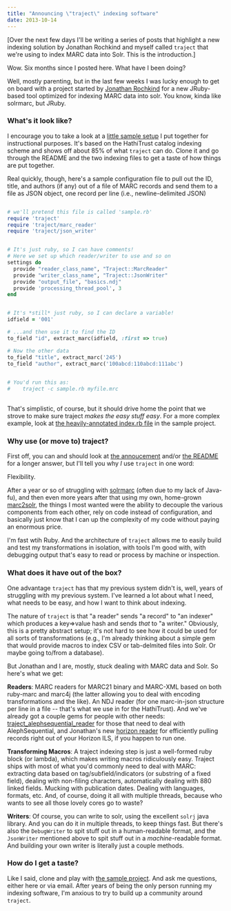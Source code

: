 ```yaml
---
title: "Announcing \"traject\" indexing software"
date: 2013-10-14
---
```


[Over the next few days I'll be writing a series of posts that highlight a new indexing solution by Jonathan Rochkind and myself called `traject` that we're using to index MARC data into Solr. This is the introduction.]

Wow. Six months since I posted here. What have I been doing?

Well, mostly parenting, but in the last few weeks I was lucky enough to get on board with a project started by [Jonathan Rochkind](http://bibwild.wordpress.com/) for a new JRuby-based tool optimized for indexing MARC data into solr. You know, kinda like solrmarc, but JRuby.


### What's it look like?

I encourage you to take a look at a [little sample setup](https://github.com/traject-project/traject_sample) I put together for instructional purposes. It's based on the HathiTrust catalog indexing scheme and shows off about 85% of what `traject` can do. Clone it and go through the README and the two indexing files to get a taste of how things are put together.

Real quickly, though, here's a sample configuration file to pull out the ID, title, and authors (if any) out of a file of MARC records and send them to a file as JSON object, one record per line (i.e., newline-delimited JSON)



~~~ruby

# we'll pretend this file is called 'sample.rb'
require 'traject'
require 'traject/marc_reader'
require 'traject/json_writer'


# It's just ruby, so I can have comments!
# Here we set up which reader/writer to use and so on
settings do
  provide "reader_class_name", "Traject::MarcReader"
  provide "writer_class_name", "Traject::JsonWriter"
  provide "output_file", "basics.ndj"
  provide 'processing_thread_pool', 3
end


# It's *still* just ruby, so I can declare a variable!
idfield = '001'

# ...and then use it to find the ID
to_field "id", extract_marc(idfield, :first => true)

# Now the other data
to_field "title", extract_marc('245')
to_field "author", extract_marc('100abcd:110abcd:111abc')
  

# You'd run this as: 
#    traject -c sample.rb myfile.mrc
  

~~~

That's simplistic, of course, but it should drive home the point that we strove to make sure traject _makes the easy stuff easy_.  For a more complex example, look at [the heavily-annotated index.rb file](https://github.com/traject-project/traject_sample/blob/master/index.rb) in the sample project.

### Why use (or move to) traject?

First off, you can and should look at [the annoucement](http://bibwild.wordpress.com/2013/10/14/traject-marc-solr-indexer-release/) and/or [the README](https://github.com/traject-project/traject/) for a longer answer, but I'll tell you why _I_ use `traject` in one word: 

Flexibility.

After a year or so of struggling with [solrmarc](https://code.google.com/p/solrmarc/) (often due to my lack of Java-fu), and then even more years after that using my own, home-grown [marc2solr](https://github.com/billdueber/marc2solr), the things I most wanted were the ability to decouple the various components from each other, rely on code instead of configuration, and basically just know that I can up the complexity of my code without paying an enormous price.

I'm fast wtih Ruby. And the architecture of `traject` allows me to easily build and test my transformations in isolation, with tools I'm good with, with debugging output that's easy to read or process by machine or inspection.

### What does it have out of the box?

One advantage `traject` has that my previous system didn't is, well, years of struggling with my previous system. I've learned a lot about what I need, what needs to be easy, and how I want to think about indexing.

The nature of `traject` is that "a reader" sends "a record" to "an indexer" which produces a key=>value hash and sends _that_ to "a writer." Obviously, this is a pretty abstract setup; it's not hard to see how it could be used for all sorts of transformations (e.g., I'm already thinking about a simple gem that would provide macros to index CSV or tab-delmited files into Solr. Or maybe going to/from a database).

But Jonathan and I are, mostly, stuck dealing with MARC data and Solr. So here's what we get:

**Readers**: MARC readers for MARC21 binary and MARC-XML based on both ruby-marc and marc4j (the latter allowing you to deal with encoding transformations and the like). An NDJ reader (for one marc-in-json structure per line in a file -- that's what we use in for the HathiTrust). And we've already got a couple gems for people with other needs: [traject_alephsequential_reader](https://github.com/traject-project/traject_alephsequential_reader) for those that need to deal with AlephSequential, and Jonathan's new [horizon reader](https://github.com/jrochkind/traject_horizon) for efficiently pulling records right out of your Horizon ILS, if you happen to run one.

**Transforming Macros**: A traject indexing step is just a well-formed ruby block (or lambda), which makes writing macros ridiculously easy. Traject ships with most of what you'd commonly need to deal with MARC: extracting data based on tag/subfield/indicators (or substring of a fixed field), dealing with non-filing characters, automatically dealing with 880 linked fields. Mucking with publication dates. Dealing with languages, formats, etc. And, of course, doing it all with multiple threads, because who wants to see all those lovely cores go to waste?

**Writers**: Of course, you can write to solr, using the excellent `solrj` java library. And you can do it in multiple threads, to keep things fast. But there's also the `DebugWriter` to spit stuff out in a human-readable format, and the `JsonWriter` mentioned above to spit stuff out in a _machine_-readable format. And building your own writer is literally just a couple methods. 

### How do I get a taste?

Like I said, clone and play with [the sample project](https://github.com/traject-project/traject_sample). And ask me questions, either here or via email. After years of being the only person running my indexing software, I'm anxious to try to build up a community around `traject`.
